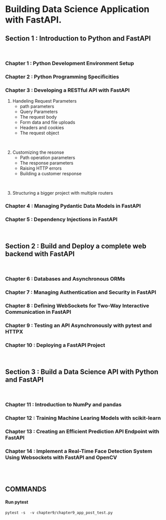 # Building Data Science Application with FastAPI.

## Section 1 : Introduction to Python and FastAPI
<br />

### Chapter 1 : Python Development Environment Setup

### Chapter 2 : Python Programming Specificities

### Chapter 3 : Developing a RESTful API with FastAPI

1. Handeling Request Parameters
    - path parameters
    - Query Parameters
    - The request body
    - Form data and file uploads
    - Headers and cookies
    - The request object

<br/>

2. Customizing the resonse
    - Path operation parameters
    - The response parameters
    - Raising HTTP errors
    - Building a customer response

<br/>

3. Structuring a bigger project with multiple routers

### Chapter 4 : Managing Pydantic Data Models in FastAPI

### Chapter 5 : Dependency Injections in FastAPI
<br />

## Section 2 : Build and Deploy a complete web backend with FastAPI
<br />

### Chapter 6 : Databases and Asynchronous ORMs

### Chapter 7 : Managing Authentication and Security in FastAPI

### Chapter 8 : Defining WebSockets for Two-Way Interactive Communication in FastAPI

### Chapter 9 : Testing an API Asynchronously with pytest and HTTPX

### Chapter 10 : Deploying a FastAPI Project
<br />

## Section 3 : Build a Data Science API with Python and FastAPI
<br />

### Chapter 11 : Introduction to NumPy and pandas

### Chapter 12 : Training Machine Learing Models with scikit-learn

### Chapter 13 : Creating an Efficient Prediction API Endpoint with FastAPI

### Chapter 14 : Implement a Real-Time Face Detection System Using Websockets with FastAPI and OpenCV


<br>
<br>

## COMMANDS
#### Run pytest
```
pytest -s  -v chapter9/chapter9_app_post_test.py
```




